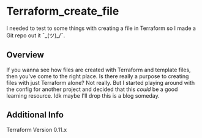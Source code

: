 # Terraform_create_file
I needed to test to some things with creating a file in Terraform so I made a Git repo out it  ¯\_(ツ)_/¯.

## Overview 
If you wanna see how files are created with Terraform and template files, then you've come to the right place. Is there really a purpose to creating files with just Terraform alone? Not really. But I started playing around with the config for another project and decided that this _could_ be a good learning resource. Idk maybe I'll drop this is a blog someday.

## Additional Info
Terraform Version 0.11.x